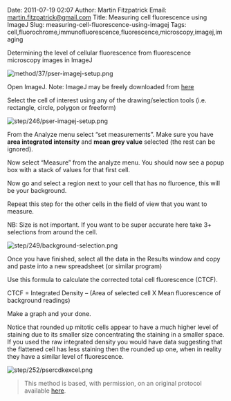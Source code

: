 Date: 2011-07-19 02:07
Author: Martin Fitzpatrick
Email: martin.fitzpatrick@gmail.com
Title: Measuring cell fluorescence using ImageJ
Slug: measuring-cell-fluorescence-using-imagej
Tags: cell,fluorochrome,immunofluorescence,fluorescence,microscopy,imagej,imaging

Determining the level of cellular fluorescence from fluorescence microscopy images in ImageJ


![method/37/pser-imagej-setup.png](/static/images/method/37/pser-imagej-setup.png)








Open ImageJ. Note: ImageJ may be freely downloaded from [here](http://rsbweb.nih.gov/ij/download.html)



Select the cell of interest using any of the drawing/selection tools (i.e. rectangle, circle, polygon or freeform)

![step/246/pser-imagej-setup.png](/static/images/step/246/pser-imagej-setup.png)



From the Analyze menu select “set measurements”. Make sure you have **area integrated intensity** and **mean grey value** selected (the rest can be ignored).



Now select “Measure” from the analyze menu. You should now see a popup box with a stack of values for that first cell.



Now go and select a region next to your cell that has no fluroence, this will be your background.

Repeat this step for the other cells in the field of view that you want to measure.

NB: Size is not important. If you want to be super accurate here take 3+ selections from around the cell. 

![step/249/background-selection.png](/static/images/step/249/background-selection.png)



Once you have finished, select all the data in the Results window and copy and paste into a new spreadsheet (or similar program)



Use this formula to calculate the corrected total cell fluorescence (CTCF).

CTCF = Integrated Density – (Area of selected cell  X Mean fluorescence of background readings)





Make a graph and your done. 

Notice that rounded up mitotic cells appear to have a much higher level of staining due to its smaller size concentrating the staining in a smaller space. If you used the raw integrated density you would have data suggesting that the flattened cell has less staining then the rounded up one, when in reality they have a similar level of fluorescence.

![step/252/psercdkexcel.png](/static/images/step/252/psercdkexcel.png)







>This method is based, with permission, on an original protocol available [here](http://sciencetechblog.com/2011/05/24/measuring-cell-fluorescence-using-imagej/).

